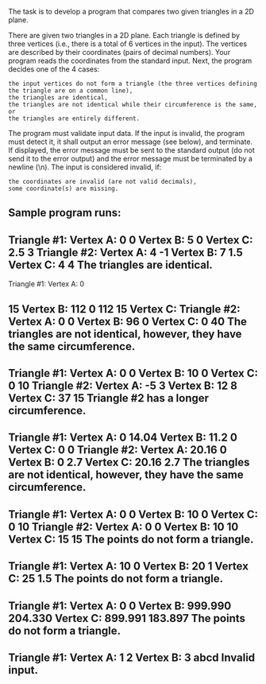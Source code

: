 The task is to develop a program that compares two given triangles in a 2D plane.

There are given two triangles in a 2D plane. Each triangle is defined by three vertices (i.e., there is a total of 6 vertices in the input). The vertices are described by their coordinates (pairs of decimal numbers). Your program reads the coordinates from the standard input. Next, the program decides one of the 4 cases:

    the input vertices do not form a triangle (the three vertices defining the triangle are on a common line),
    the triangles are identical,
    the triangles are not identical while their circumference is the same, or
    the triangles are entirely different.

The program must validate input data. If the input is invalid, the program must detect it, it shall output an error message (see below), and terminate. If displayed, the error message must be sent to the standard output (do not send it to the error output) and the error message must be terminated by a newline (\n). The input is considered invalid, if:

    the coordinates are invalid (are not valid decimals),
    some coordinate(s) are missing.

Sample program runs:
------------------------------------------------------------------------------------------------------------------
Triangle #1:
Vertex A:
0 0
Vertex B:
5 0
Vertex C:
2.5 3
Triangle #2:
Vertex A:
4 -1
Vertex B:
7 1.5
Vertex C:
4 4
The triangles are identical.
------------------------------------------------------------------------------------------------------------------
Triangle #1:
Vertex A:
0


   15
Vertex B:
112 0 112 15
Vertex C:
Triangle #2:
Vertex A:
0 0
Vertex B:
96 0
Vertex C:
0 40
The triangles are not identical, however, they have the same circumference.
------------------------------------------------------------------------------------------------------------------
Triangle #1:
Vertex A:
0 0
Vertex B:
10 0
Vertex C:
0 10
Triangle #2:
Vertex A:
-5 3
Vertex B:
12 8
Vertex C:
37 15
Triangle #2 has a longer circumference.
------------------------------------------------------------------------------------------------------------------
Triangle #1:
Vertex A:
0 14.04
Vertex B:
11.2 0
Vertex C:
0 0
Triangle #2:
Vertex A:
20.16 0
Vertex B:
0 2.7
Vertex C:
20.16 2.7
The triangles are not identical, however, they have the same circumference.
------------------------------------------------------------------------------------------------------------------
Triangle #1:
Vertex A:
0 0
Vertex B:
10 0
Vertex C:
0 10
Triangle #2:
Vertex A:
0 0
Vertex B:
10 10
Vertex C:
15 15
The points do not form a triangle.
------------------------------------------------------------------------------------------------------------------
Triangle #1:
Vertex A:
10 0
Vertex B:
20 1
Vertex C:
25 1.5
The points do not form a triangle.
------------------------------------------------------------------------------------------------------------------
Triangle #1:
Vertex A:
0 0
Vertex B:
999.990 204.330
Vertex C:
899.991 183.897
The points do not form a triangle.
------------------------------------------------------------------------------------------------------------------
Triangle #1:
Vertex A:
1 2
Vertex B:
3 abcd
Invalid input.
------------------------------------------------------------------------------------------------------------------